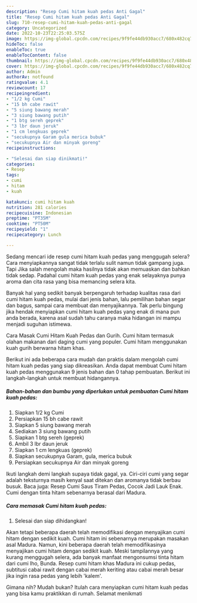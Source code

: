 ```yaml
---
description: "Resep Cumi hitam kuah pedas Anti Gagal"
title: "Resep Cumi hitam kuah pedas Anti Gagal"
slug: 710-resep-cumi-hitam-kuah-pedas-anti-gagal
category: Uncategorized
date: 2022-10-23T22:25:03.575Z
image: https://img-global.cpcdn.com/recipes/9f9fe44db930acc7/680x482cq70/cumi-hitam-kuah-pedas-foto-resep-utama.jpg
hideToc: false
enableToc: true
enableTocContent: false
thumbnail: https://img-global.cpcdn.com/recipes/9f9fe44db930acc7/680x482cq70/cumi-hitam-kuah-pedas-foto-resep-utama.jpg
cover: https://img-global.cpcdn.com/recipes/9f9fe44db930acc7/680x482cq70/cumi-hitam-kuah-pedas-foto-resep-utama.jpg
author: Admin
authorAv: notfound
ratingvalue: 4.1
reviewcount: 17
recipeingredient:
- "1/2 kg Cumi"
- "15 bh cabe rawit"
- "5 siung bawang merah"
- "3 siung bawang putih"
- "1 btg sereh geprek"
- "3 lbr daun jeruk"
- "1 cm lengkuas geprek"
- "secukupnya Garam gula merica bubuk"
- "secukupnya Air dan minyak goreng"
recipeinstructions:

- "Selesai dan siap dinikmati!"
categories:
- Resep
tags:
- cumi
- hitam
- kuah

katakunci: cumi hitam kuah 
nutrition: 281 calories
recipecuisine: Indonesian
preptime: "PT35M"
cooktime: "PT50M"
recipeyield: "1"
recipecategory: Lunch

---
```



Sedang mencari ide resep cumi hitam kuah pedas yang menggugah selera? Cara menyiapkannya sangat tidak terlalu sulit namun tidak gampang juga. Tapi Jika salah mengolah maka hasilnya tidak akan memuaskan dan bahkan tidak sedap. Padahal cumi hitam kuah pedas yang enak selayaknya punya aroma dan cita rasa yang bisa memancing selera kita.


Banyak hal yang sedikit banyak berpengaruh terhadap kualitas rasa dari cumi hitam kuah pedas, mulai dari jenis bahan, lalu pemilihan bahan segar dan bagus, sampai cara membuat dan menyajikannya. Tak perlu bingung jika hendak menyiapkan cumi hitam kuah pedas yang enak di mana pun anda berada, karena asal sudah tahu caranya maka hidangan ini mampu menjadi suguhan istimewa.

Cara Masak Cumi Hitam Kuah Pedas dan Gurih. Cumi hitam termasuk olahan makanan dari daging cumi yang populer. Cumi hitam menggunakan kuah gurih berwarna hitam khas.


Berikut ini ada beberapa cara mudah dan praktis dalam mengolah cumi hitam kuah pedas yang siap dikreasikan. Anda dapat membuat Cumi hitam kuah pedas menggunakan 9 jenis bahan dan 0 tahap pembuatan. Berikut ini langkah-langkah untuk membuat hidangannya.

<!--inarticleads1-->

##### Bahan-bahan dan bumbu yang diperlukan untuk pembuatan Cumi hitam kuah pedas:

1. Siapkan 1/2 kg Cumi
1. Persiapkan 15 bh cabe rawit
1. Siapkan 5 siung bawang merah
1. Sediakan 3 siung bawang putih
1. Siapkan 1 btg sereh (geprek)
1. Ambil 3 lbr daun jeruk
1. Siapkan 1 cm lengkuas (geprek)
1. Siapkan secukupnya Garam, gula, merica bubuk
1. Persiapkan secukupnya Air dan minyak goreng


Ikuti langkah demi langkah supaya tidak gagal, ya. Ciri-ciri cumi yang segar adalah teksturnya masih kenyal saat ditekan dan aromanya tidak berbau busuk. Baca juga: Resep Cumi Saus Tiram Pedas, Cocok Jadi Lauk Enak. Cumi dengan tinta hitam sebenarnya berasal dari Madura. 

<!--inarticleads2-->

##### Cara memasak Cumi hitam kuah pedas:


1. Selesai dan siap dihidangkan!

Akan tetapi beberapa daerah telah memodifikasi dengan menyajikan cumi hitam dengan sedikit kuah. Cumi hitam ini sebenarnya merupakan masakan asal Madura. Namun, kini beberapa daerah telah memodifikasinya menyajikan cumi hitam dengan sedikit kuah. Meski tampilannya yang kurang menggugah selera, ada banyak manfaat mengonsumsi tinta hitam dari cumi lho, Bunda. Resep cumi hitam khas Madura ini cukup pedas, subtitusi cabai rawit dengan cabai merah keriting atau cabai merah besar jika ingin rasa pedas yang lebih &#39;kalem&#39;. 

Gimana nih? Mudah bukan? Itulah cara menyiapkan cumi hitam kuah pedas yang bisa kamu praktikkan di rumah. Selamat menikmati
